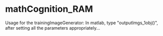 # mathCognition_RAM

Usage for the trainingImageGenerator: 
In matlab, type "outputImgs_1obj()", after setting all the parameters appropriately... 
